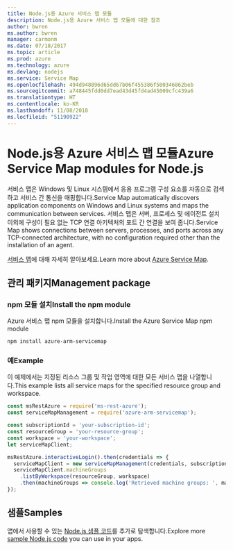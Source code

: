 ```yaml
---
title: Node.js용 Azure 서비스 맵 모듈
description: Node.js용 Azure 서비스 맵 모듈에 대한 참조
author: bwren
ms.author: bwren
manager: carmonm
ms.date: 07/18/2017
ms.topic: article
ms.prod: azure
ms.technology: azure
ms.devlang: nodejs
ms.service: Service Map
ms.openlocfilehash: 494d948896d65dd67b06f455386f500346862beb
ms.sourcegitcommit: a748445fdd0dd7ead43d45fd4ad45009cfc439a6
ms.translationtype: HT
ms.contentlocale: ko-KR
ms.lasthandoff: 11/08/2018
ms.locfileid: "51190922"
---
```

# <a name="azure-service-map-modules-for-nodejs"></a><span data-ttu-id="ca862-103">Node.js용 Azure 서비스 맵 모듈</span><span class="sxs-lookup"><span data-stu-id="ca862-103">Azure Service Map modules for Node.js</span></span>

<span data-ttu-id="ca862-104">서비스 맵은 Windows 및 Linux 시스템에서 응용 프로그램 구성 요소를 자동으로 검색하고 서비스 간 통신을 매핑합니다.</span><span class="sxs-lookup"><span data-stu-id="ca862-104">Service Map automatically discovers application components on Windows and Linux systems and maps the communication between services.</span></span> <span data-ttu-id="ca862-105">서비스 맵은 서버, 프로세스 및 에이전트 설치 이외에 구성이 필요 없는 TCP 연결 아키텍처의 포트 간 연결을 보여 줍니다.</span><span class="sxs-lookup"><span data-stu-id="ca862-105">Service Map shows connections between servers, processes, and ports across any TCP-connected architecture, with no configuration required other than the installation of an agent.</span></span>

<span data-ttu-id="ca862-106">[서비스 맵](https://docs.microsoft.com/azure/operations-management-suite/operations-management-suite-service-map)에 대해 자세히 알아보세요.</span><span class="sxs-lookup"><span data-stu-id="ca862-106">Learn more about [Azure Service Map](https://docs.microsoft.com/azure/operations-management-suite/operations-management-suite-service-map).</span></span>

## <a name="management-package"></a><span data-ttu-id="ca862-107">관리 패키지</span><span class="sxs-lookup"><span data-stu-id="ca862-107">Management package</span></span>

### <a name="install-the-npm-module"></a><span data-ttu-id="ca862-108">npm 모듈 설치</span><span class="sxs-lookup"><span data-stu-id="ca862-108">Install the npm module</span></span>

<span data-ttu-id="ca862-109">Azure 서비스 맵 npm 모듈을 설치합니다.</span><span class="sxs-lookup"><span data-stu-id="ca862-109">Install the Azure Service Map npm module</span></span>

```bash
npm install azure-arm-servicemap
```

### <a name="example"></a><span data-ttu-id="ca862-110">예</span><span class="sxs-lookup"><span data-stu-id="ca862-110">Example</span></span>

<span data-ttu-id="ca862-111">이 예제에서는 지정된 리소스 그룹 및 작업 영역에 대한 모든 서비스 맵을 나열합니다.</span><span class="sxs-lookup"><span data-stu-id="ca862-111">This example lists all service maps for the specified resource group and workspace.</span></span>

```javascript
const msRestAzure = require('ms-rest-azure');
const serviceMapManagement = require('azure-arm-servicemap');

const subscriptionId = 'your-subscription-id';
const resourceGroup = 'your-resource-group';
const workspace = 'your-workspace';
let serviceMapClient;

msRestAzure.interactiveLogin().then(credentials => {
  serviceMapClient = new serviceMapManagement(credentials, subscriptionId);
  serviceMapClient.machineGroups
    .listByWorkspace(resourceGroup, workspace)
    .then(machineGroups => console.log('Retrieved machine groups: ', machineGroups));
});
```

## <a name="samples"></a><span data-ttu-id="ca862-112">샘플</span><span class="sxs-lookup"><span data-stu-id="ca862-112">Samples</span></span>

<span data-ttu-id="ca862-113">앱에서 사용할 수 있는 [Node.js 샘플 코드](https://azure.microsoft.com/resources/samples/?platform=nodejs)를 추가로 탐색합니다.</span><span class="sxs-lookup"><span data-stu-id="ca862-113">Explore more [sample Node.js code](https://azure.microsoft.com/resources/samples/?platform=nodejs) you can use in your apps.</span></span>
